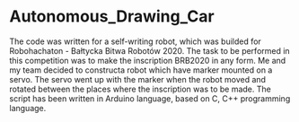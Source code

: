 # Autonomous_Drawing_Car

The code was written for a self-writing robot, which was builded for Robohachaton - Bałtycka Bitwa Robotów 2020. 
The task to be performed in this competition was to make the inscription BRB2020 in any form. Me and my team decided to constructa robot which have marker mounted on a servo. The servo went up with the marker when the robot moved and rotated between the places where the inscription was to be made. The script has been written in Arduino language, based on C, C++ programming language.
